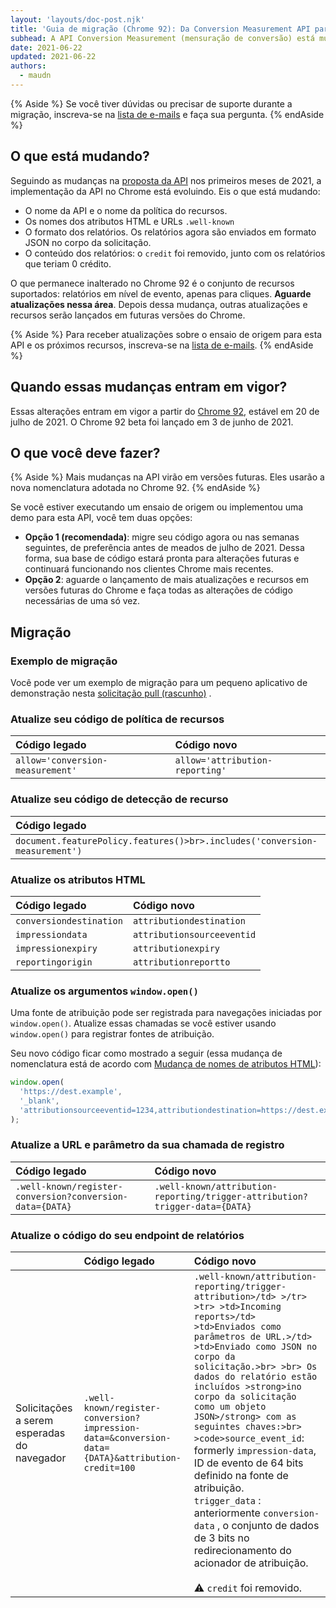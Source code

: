 ```yaml
---
layout: 'layouts/doc-post.njk'
title: 'Guia de migração (Chrome 92): Da Conversion Measurement API para a Attribution Reporting API'
subhead: A API Conversion Measurement (mensuração de conversão) está mudando no Chrome 92.
date: 2021-06-22
updated: 2021-06-22
authors:
  - maudn
---
```


{% Aside %} Se você tiver dúvidas ou precisar de suporte durante a migração, inscreva-se na [lista de e-mails](https://groups.google.com/u/1/a/chromium.org/g/attribution-reporting-api-dev) e faça sua pergunta. {% endAside %}

## O que está mudando?

Seguindo as mudanças na [proposta da API](https://github.com/WICG/conversion-measurement-api) nos primeiros meses de 2021, a implementação da API no Chrome está evoluindo. Eis o que está mudando:

- O nome da API e o nome da política do recursos.
- Os nomes dos atributos HTML e URLs `.well-known`
- O formato dos relatórios. Os relatórios agora são enviados em formato JSON no corpo da solicitação.
- O conteúdo dos relatórios: o `credit` foi removido, junto com os relatórios que teriam 0 crédito.

O que permanece inalterado no Chrome 92 é o conjunto de recursos suportados: relatórios em nível de evento, apenas para cliques. **Aguarde atualizações nessa área**. Depois dessa mudança, outras atualizações e recursos serão lançados em futuras versões do Chrome.

{% Aside %} Para receber atualizações sobre o ensaio de origem para esta API e os próximos recursos, inscreva-se na [lista de e-mails](https://groups.google.com/u/1/a/chromium.org/g/attribution-reporting-api-dev). {% endAside %}

## Quando essas mudanças entram em vigor?

Essas alterações entram em vigor a partir do [Chrome 92](https://chromestatus.com/features/schedule), estável em 20 de julho de 2021. O Chrome 92 beta foi lançado em 3 de junho de 2021.

## O que você deve fazer?

{% Aside %} Mais mudanças na API virão em versões futuras. Eles usarão a nova nomenclatura adotada no Chrome 92. {% endAside %}

Se você estiver executando um ensaio de origem ou implementou uma demo para esta API, você tem duas opções:

- **Opção 1 (recomendada)**: migre seu código agora ou nas semanas seguintes, de preferência antes de meados de julho de 2021. Dessa forma, sua base de código estará pronta para alterações futuras e continuará funcionando nos clientes Chrome mais recentes.
- **Opção 2**: aguarde o lançamento de mais atualizações e recursos em versões futuras do Chrome e faça todas as alterações de código necessárias de uma só vez.

## Migração

### Exemplo de migração

Você pode ver um exemplo de migração para um pequeno aplicativo de demonstração nesta [solicitação pull (rascunho)](https://github.com/GoogleChromeLabs/trust-safety-demo/pull/4/files) .

### Atualize seu código de política de recursos

<table class="simple width-full fixed-table with-heading-tint">
<thead><tr>
<th style="text-align: left;">Código legado</th>
<th style="text-align: left;">Código novo</th>
</tr></thead>
<tbody><tr>
<td><code>allow='conversion-measurement'</code></td>
<td><code>allow='attribution-reporting'</code></td>
</tr></tbody>
</table>

### Atualize seu código de detecção de recurso

<table class="simple width-full fixed-table with-heading-tint">
<thead><tr>
<th style="text-align: left;">Código legado</th>
<th style="text-align: left;">Código novo</th>
</tr></thead>
<tbody><tr>
<td><code>document.featurePolicy.features()>br>.includes('conversion-measurement')</code></td>
<td><code>document.featurePolicy.features()>br>.includes('attribution-reporting')</code></td>
</tr></tbody>
</table>

### Atualize os atributos HTML

<table class="simple width-full fixed-table with-heading-tint">
<thead><tr>
<th style="text-align: left;">Código legado</th>
<th style="text-align: left;">Código novo</th>
</tr></thead>
<tbody>
<tr>
<td><code>conversiondestination</code></td>
<td><code>attributiondestination</code></td>
</tr>
<tr>
<td><code>impressiondata</code></td>
<td><code>attributionsourceeventid</code></td>
</tr>
<tr>
<td><code>impressionexpiry</code></td>
<td><code>attributionexpiry</code></td>
</tr>
<tr>
<td><code>reportingorigin</code></td>
<td><code>attributionreportto</code></td>
</tr>
</tbody>
</table>

### Atualize os argumentos `window.open()`

Uma fonte de atribuição pode ser registrada para navegações iniciadas por `window.open()`. Atualize essas chamadas se você estiver usando `window.open()` para registrar fontes de atribuição.

Seu novo código ficar como mostrado a seguir (essa mudança de nomenclatura está de acordo com [Mudança de nomes de atributos HTML](#update-the-html-attributes)):

```javascript
window.open(
  'https://dest.example',
  '_blank',
  'attributionsourceeventid=1234,attributiondestination=https://dest.example,attributionreportto=https://reporter.example,attributionexpiry=604800000'
);
```

### Atualize a URL e parâmetro da sua chamada de registro

<table class="simple width-full fixed-table with-heading-tint w-table--top-align">
<thead><tr>
<th style="text-align: left;">Código legado</th>
<th style="text-align: left;">Código novo</th>
</tr></thead>
<tbody><tr>
<td><code>.well-known/register-conversion?conversion-data={DATA}</code></td>
<td><code>.well-known/attribution-reporting/trigger-attribution?trigger-data={DATA}</code></td>
</tr></tbody>
</table>

### Atualize o código do seu endpoint de relatórios

<table class="simple width-full fixed-table with-heading-tint">
<thead><tr>
<th></th>
<th style="text-align: left;">Código legado</th>
<th style="text-align: left;">Código novo</th>
</tr></thead>
<tbody><tr>
<td>Solicitações a serem esperadas do navegador</td>
<td><code>.well-known/register-conversion?impression-data=&conversion-data={DATA}&attribution-credit=100</code></td>
<td>
<code>.well-known/attribution-reporting/trigger-attribution>/td> >/tr> >tr> >td>Incoming reports>/td> >td>Enviados como parâmetros de URL.>/td> >td>Enviado como JSON no corpo da solicitação.>br> >br> Os dados do relatório estão incluídos >strong>ino corpo da solicitação como um objeto JSON>/strong> com as seguintes chaves:>br> >code>source_event_id</code>: formerly <code>impression-data</code>, ID de evento de 64 bits definido na fonte de atribuição.<br> <code>trigger_data</code> : anteriormente <code>conversion-data</code> , o conjunto de dados de 3 bits no redirecionamento do acionador de atribuição.<br><br> ⚠️ <code>credit</code> foi removido.</td>
</tr></tbody>
</table>
